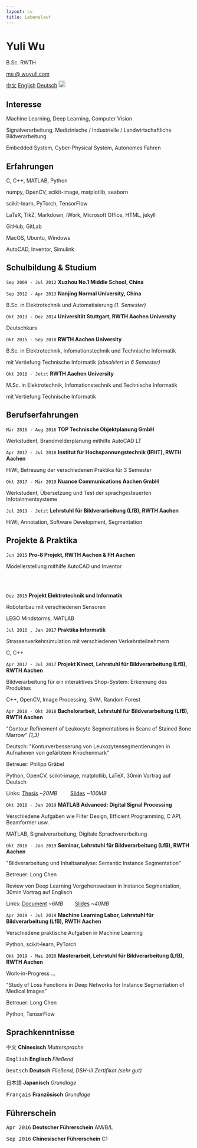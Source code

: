 ```yaml
---
layout: cv
title: Lebenslauf
---
```


# Yuli Wu

B.Sc. RWTH

<div id="webaddress">
<a href="mailto:me@wuyuli.com">me @ wuyuli.com</a>
<!--( have a try, it really works 😹 )</p> -->
</div>

<div id="language">
<span><a href="https://yuliwu.github.io/cv/zh/">中文</a></span>
<span><a href="https://yuliwu.github.io/cv/en/">English</a></span>
<span><a href="https://yuliwu.github.io/cv/de/">Deutsch</a></span>
<span><a href="https://yuliwu.github.io/cv/print/" target="_blank"><img src="https://img.icons8.com/metro/26/000000/print.png" alt="Printable" style="width:18px;height:18px;margin-top: 10px;"></a></span>
</div>

## Interesse
Machine Learning, Deep Learning, Computer Vision

Signalverarbeitung, Medizinische / Industrielle / Landwirtschaftliche Bildverarbeitung

Embedded System, Cyber-Physical System, Autonomes Fahren


## Erfahrungen
C, C++, MATLAB, Python

numpy, OpenCV, scikit-image, matplotlib, seaborn

scikit-learn, PyTorch, TensorFlow

LaTeX, TikZ, Markdown, iWork, Microsoft Office, HTML, jekyll

GitHub, GitLab

MacOS, Ubuntu, Windows

AutoCAD, Inventor, Simulink


## Schulbildung & Studium

`Sep 2009 - Jul 2012`
__Xuzhou No.1 Middle School, China__

`Sep 2012 - Apr 2013`
__Nanjing Normal University, China__

B.Sc. in Elektrotechnik und Automatisierung *(1. Semester)*

`Okt 2013 - Dez 2014`
__Universität Stuttgart, RWTH Aachen University__

Deutschkurs

`Okt 2015 - Sep 2018`
__RWTH Aachen University__

B.Sc. in Elektrotechnik, Infomationstechnik und Technische Informatik

mit Vertiefung Technische Informatik *(absolviert in 6 Semester)*

`Okt 2018 - Jetzt`
__RWTH Aachen University__

M.Sc. in Elektrotechnik, Infomationstechnik und Technische Informatik

mit Vertiefung Technische Informatik

## Berufserfahrungen
`Mär 2016 - Aug 2016`
__TOP Technische Objektplanung GmbH__

Werkstudent, Brandmelderplanung mithilfe AutoCAD LT

`Apr 2017 - Jul 2018`
__Institut für Hochspannungstechnik (IFHT), RWTH Aachen__

HiWi, Betreuung der verschiedenen Praktika für 3 Semester

`Okt 2017 - Mär 2019`
__Nuance Communications Aachen GmbH__

Werkstudent, Übersetzung und Test der sprachgesteuerten Infotainmentsysteme

`Jul 2019 - Jetzt`
__Lehrstuhl für Bildverarbeitung (LfB), RWTH Aachen__

HiWi, Annotation, Software Development, Segmentation


## Projekte & Praktika
`Jun 2015`
__Pro-8 Projekt, RWTH Aachen & FH Aachen__

Modellerstellung mithilfe AutoCAD und Inventor

<br />
<br />

`Dez 2015`
__Projekt Elektrotechnik und Informatik__

Roboterbau mit verschiedenen Sensoren

LEGO Mindstorms, MATLAB

`Jul 2016 , Jan 2017`
__Praktika Informatik__

Strassenverkehrsimulation mit verschiedenen Verkehrsteilnehmern

C, C++

`Apr 2017 - Jul 2017`
__Projekt Kinect, Lehrstuhl für Bildverarbeitung (LfB), RWTH Aachen__

Bildverarbeitung für ein interaktives Shop-System: Erkennung des Produktes

C++, OpenCV, Image Processing, SVM, Random Forest

`Apr 2018 - Okt 2018`
__Bachelorarbeit, Lehrstuhl für Bildverarbeitung (LfB), RWTH Aachen__

"Contour Refinement of Leukocyte Segmentations in Scans of Stained Bone Marrow" *(1,3)*

Deutsch: "Konturverbesserung von Leukozytensegmentierungen in Aufnahmen von gefärbtem Knochenmark"

Betreuer: Philipp Gräbel

Python, OpenCV, scikit-image, matplotlib, LaTeX, 30min Vortrag auf Deutsch

Links: <a href="https://yuliwu.github.io/cloud/ba/Thesis.pdf" target="_blank">Thesis</a> *&#126;20MB* &emsp;&emsp; <a href="https://yuliwu.github.io/cloud/ba-slides/" target="_blank">Slides</a> *&#126;100MB*


`Okt 2018 - Jan 2019`
__MATLAB Advanced: Digital Signal Processing__

Verschiedene Aufgaben wie Filter Design, Efficient Programming, C API, Beamformer usw.

MATLAB, Signalverarbeitung, Digitale Sprachverarbeitung

`Okt 2018 - Jan 2019`
__Seminar, Lehrstuhl für Bildverarbeitung (LfB), RWTH Aachen__

"Bildverarbeitung und Inhaltsanalyse: Semantic Instance Segmentation"

Betreuer: Long Chen

Review von Deep Learning Vorgehensweisen in Instance Segmentation, 30min Vortrag auf Englisch

Links: <a href="https://yuliwu.github.io/cloud/seminar-doc/Document.pdf">Document</a> *&#126;6MB* &emsp;&emsp;<a href="https://yuliwu.github.io/cloud/slides/">Slides</a> *&#126;40MB*

`Apr 2019 - Jul 2019`
__Machine Learning Labor, Lehrstuhl für Bildverarbeitung (LfB), RWTH Aachen__

Verschiedene praktische Aufgaben in Machine Learning

Python, scikit-learn, PyTorch

`Okt 2019 - Mai 2020`
__Masterarbeit, Lehrstuhl für Bildverarbeitung (LfB), RWTH Aachen__

Work-in-Progress ... 

"Study of Loss Functions in Deep Networks for Instance Segmentation of Medical Images"

Betreuer: Long Chen

Python, TensorFlow


## Sprachkenntnisse
<tt>中文</tt>
__Chinesisch__ <i>Muttersprache</i>

<tt>English</tt>
__Englisch__  <i>Fließend</i>

<tt>Deutsch</tt>
__Deutsch__ <i>Fließend, DSH-III Zertifikat *(sehr gut)*</i>

<tt>日本語</tt>
__Japanisch__ <i>Grundlage</i>

<tt>Français</tt>
__Französisch__ <i>Grundlage</i>


## Führerschein
<tt>Apr 2016</tt>
__Deutscher Führerschein__ <ii>AM/B/L</ii>

<tt>Sep 2016</tt>
__Chinesischer Führerschein__ <ii>C1</ii>

<br />
<br />
<br />
<br />
<br />
<!--
Last updated: Apr 2019 -->

